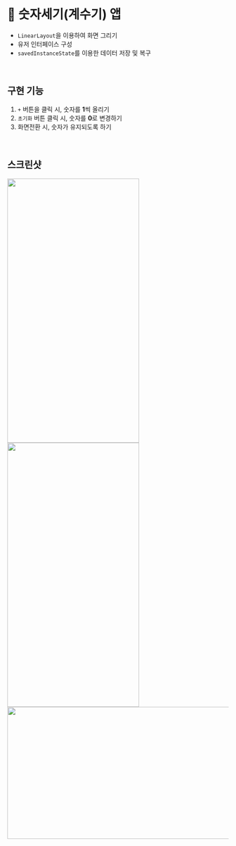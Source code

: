 # 🔢 숫자세기(계수기) 앱
- `LinearLayout`을 이용하여 화면 그리기
- 유저 인터페이스 구성
- `savedInstanceState`를 이용한 데이터 저장 및 복구  
<br>

## 구현 기능
1. `+` 버튼을 클릭 시, 숫자를 **1**씩 올리기
2. `초기화` 버튼 클릭 시, 숫자를 **0**로 변경하기
3. 화면전환 시, 숫자가 유지되도록 하기
<br>  

## 스크린샷  
<img src="https://user-images.githubusercontent.com/79048895/220056159-af8e2ac8-462a-46bd-bfb5-fc04d7d57a7d.png" width="300" height="600" />
<img src="https://user-images.githubusercontent.com/79048895/220056893-5023b8d7-c984-49ab-b663-02192bebe982.png" width="300" height="600" />  
<img src="https://user-images.githubusercontent.com/79048895/220057063-bcf8e780-317e-44da-8cbc-494620603e02.png" width="600" height="300" />

